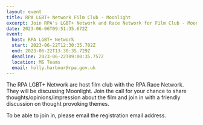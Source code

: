 ```yaml
---
layout: event
title: RPA LGBT+ Network Film Club - Moonlight
excerpt: Join RPA's LGBT+ Network and Race Network for Film Club - Moonlight
date: 2023-06-06T09:51:35.672Z
event:
  host: RPA LGBT+ Network
  start: 2023-06-22T12:30:35.702Z
  end: 2023-06-22T13:30:35.729Z
  deadline: 2023-06-22T09:00:35.757Z
  location: MS Teams
  email: holly.harbour@rpa.gov.uk
---
```

T﻿he RPA LGBT+ Network are host film club with the RPA Race Network. They will be discussing Moonlight. Join the call for your chance to share thoughts/opinions/impression about the film and join in with a friendly discussion on thought provoking themes.

T﻿o be able to join in, please email the registration email address.